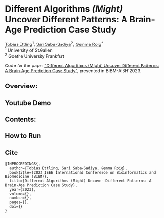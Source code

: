 # Different Algorithms *(Might)* Uncover Different Patterns: A Brain-Age Prediction Case Study
[Tobias Ettling](https://github.com/Tobivanceobi)<sup>1</sup>,
[Sari Saba-Sadiya](https://sari-saba-sadiya.github.io/)<sup>2</sup>,
[Gemma Roig](http://www.cvai.cs.uni-frankfurt.de/)<sup>2</sup><br>
<sup>1</sup> University of St.Gallen <br>
<sup>2</sup> Goethe University Frankfurt

Code for the paper ["Different Algorithms (Might) Uncover Different Patterns: A Brain-Age Prediction Case Study"](https://github.com/Arsu-Lab/Different-Algorithms-Uncover-Different-Patterns-BrainAge-Prediction/blob/main/BIBM_2023.pdf), presented in BIBM-AIBH'2023.

## Overview:

## Youtube Demo

## Contents:

## How to Run

## Cite
```
@INPROCEEDINGS{,
  author={Tobias Ettling, Sari Saba-Sadiya, Gemma Roig},
  booktitle={2023 IEEE International Conference on Bioinformatics and Biomedicine (BIBM)}, 
  title={Different Algorithms (Might) Uncover Different Patterns: A Brain-Age Prediction Case Study}, 
  year={2023},
  volume={},
  number={},
  pages={},
  doi={}
}
